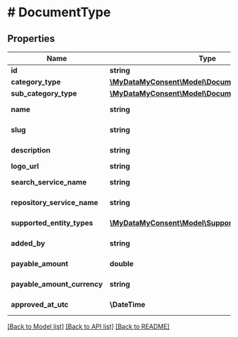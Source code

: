 # # DocumentType

## Properties

Name | Type | Description | Notes
------------ | ------------- | ------------- | -------------
**id** | **string** | Document Type Identifier. |
**category_type** | [**\MyDataMyConsent\Model\DocumentCategoryType**](DocumentCategoryType.md) |  |
**sub_category_type** | [**\MyDataMyConsent\Model\DocumentSubCategoryType**](DocumentSubCategoryType.md) |  |
**name** | **string** | Document Type Name. eg: Driving License. |
**slug** | **string** | Document Type Unique Slug. eg: \&quot;in.gov.gj.transport.dl\&quot;. |
**description** | **string** | Document Type description. eg: Gujarat State Driving License. | [optional]
**logo_url** | **string** | Logo URL of document type. |
**search_service_name** | **string** | Document search repository service name. | [optional]
**repository_service_name** | **string** | Document repository service name. | [optional]
**supported_entity_types** | [**\MyDataMyConsent\Model\SupportedEntityType[]**](SupportedEntityType.md) | Supported entity types. eg: Individual, Organization. |
**added_by** | **string** | Name of the document type creator. |
**payable_amount** | **double** | Payable amount if document is chargeable. eg: 10.25. |
**payable_amount_currency** | **string** | Payable amount currency. eg: INR, USD etc.,. | [optional]
**approved_at_utc** | **\DateTime** | DateTime of approval in UTC timezone. | [optional]

[[Back to Model list]](../../README.md#models) [[Back to API list]](../../README.md#endpoints) [[Back to README]](../../README.md)
